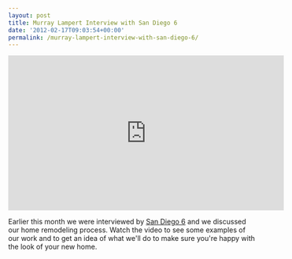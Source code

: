 ```yaml
---
layout: post
title: Murray Lampert Interview with San Diego 6
date: '2012-02-17T09:03:54+00:00'
permalink: /murray-lampert-interview-with-san-diego-6/
---
```

<iframe width="560" height="315" src="http://www.youtube.com/embed/eybNFoKYeo8?rel=0" frameborder="0" allowfullscreen></iframe>
<br />
<p>Earlier this month we were interviewed by <a href="http://www.sandiego6.com/san-diego-living/this-week/monday/Murray-Lampert-Construction-138365189.html">San Diego 6</a> and we discussed our home remodeling process. Watch the video to see some examples of our work and to get an idea of what we'll do to make sure you're happy with the look of your new home.</p>
